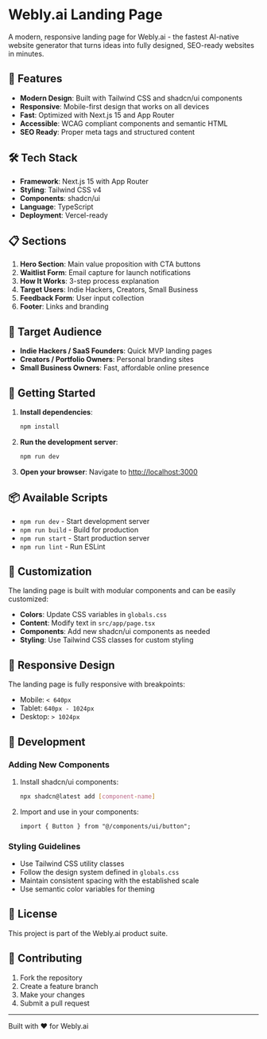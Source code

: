 # Webly.ai Landing Page

A modern, responsive landing page for Webly.ai - the fastest AI-native website generator that turns ideas into fully designed, SEO-ready websites in minutes.

## 🚀 Features

- **Modern Design**: Built with Tailwind CSS and shadcn/ui components
- **Responsive**: Mobile-first design that works on all devices
- **Fast**: Optimized with Next.js 15 and App Router
- **Accessible**: WCAG compliant components and semantic HTML
- **SEO Ready**: Proper meta tags and structured content

## 🛠️ Tech Stack

- **Framework**: Next.js 15 with App Router
- **Styling**: Tailwind CSS v4
- **Components**: shadcn/ui
- **Language**: TypeScript
- **Deployment**: Vercel-ready

## 📋 Sections

1. **Hero Section**: Main value proposition with CTA buttons
2. **Waitlist Form**: Email capture for launch notifications
3. **How It Works**: 3-step process explanation
4. **Target Users**: Indie Hackers, Creators, Small Business
5. **Feedback Form**: User input collection
6. **Footer**: Links and branding

## 🎯 Target Audience

- **Indie Hackers / SaaS Founders**: Quick MVP landing pages
- **Creators / Portfolio Owners**: Personal branding sites
- **Small Business Owners**: Fast, affordable online presence

## 🚀 Getting Started

1. **Install dependencies**:

   ```bash
   npm install
   ```

2. **Run the development server**:

   ```bash
   npm run dev
   ```

3. **Open your browser**:
   Navigate to [http://localhost:3000](http://localhost:3000)

## 📦 Available Scripts

- `npm run dev` - Start development server
- `npm run build` - Build for production
- `npm run start` - Start production server
- `npm run lint` - Run ESLint

## 🎨 Customization

The landing page is built with modular components and can be easily customized:

- **Colors**: Update CSS variables in `globals.css`
- **Content**: Modify text in `src/app/page.tsx`
- **Components**: Add new shadcn/ui components as needed
- **Styling**: Use Tailwind CSS classes for custom styling

## 📱 Responsive Design

The landing page is fully responsive with breakpoints:

- Mobile: `< 640px`
- Tablet: `640px - 1024px`
- Desktop: `> 1024px`

## 🔧 Development

### Adding New Components

1. Install shadcn/ui components:

   ```bash
   npx shadcn@latest add [component-name]
   ```

2. Import and use in your components:
   ```tsx
   import { Button } from "@/components/ui/button";
   ```

### Styling Guidelines

- Use Tailwind CSS utility classes
- Follow the design system defined in `globals.css`
- Maintain consistent spacing with the established scale
- Use semantic color variables for theming

## 📄 License

This project is part of the Webly.ai product suite.

## 🤝 Contributing

1. Fork the repository
2. Create a feature branch
3. Make your changes
4. Submit a pull request

---

Built with ❤️ for Webly.ai
